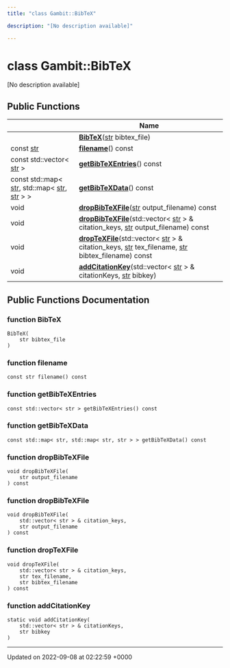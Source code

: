 ```yaml
---
title: "class Gambit::BibTeX"

description: "[No description available]"

---
```


# class Gambit::BibTeX



[No description available]

## Public Functions

|                | Name           |
| -------------- | -------------- |
| | **[BibTeX](/documentation/code/classes/classgambit_1_1bibtex/#function-bibtex)**([str](/documentation/code/namespaces/namespacegambit/#typedef-str) bibtex_file) |
| const [str](/documentation/code/namespaces/namespacegambit/#typedef-str) | **[filename](/documentation/code/classes/classgambit_1_1bibtex/#function-filename)**() const |
| const std::vector< [str](/documentation/code/namespaces/namespacegambit/#typedef-str) > | **[getBibTeXEntries](/documentation/code/classes/classgambit_1_1bibtex/#function-getbibtexentries)**() const |
| const std::map< [str](/documentation/code/namespaces/namespacegambit/#typedef-str), std::map< [str](/documentation/code/namespaces/namespacegambit/#typedef-str), [str](/documentation/code/namespaces/namespacegambit/#typedef-str) > > | **[getBibTeXData](/documentation/code/classes/classgambit_1_1bibtex/#function-getbibtexdata)**() const |
| void | **[dropBibTeXFile](/documentation/code/classes/classgambit_1_1bibtex/#function-dropbibtexfile)**([str](/documentation/code/namespaces/namespacegambit/#typedef-str) output_filename) const |
| void | **[dropBibTeXFile](/documentation/code/classes/classgambit_1_1bibtex/#function-dropbibtexfile)**(std::vector< [str](/documentation/code/namespaces/namespacegambit/#typedef-str) > & citation_keys, [str](/documentation/code/namespaces/namespacegambit/#typedef-str) output_filename) const |
| void | **[dropTeXFile](/documentation/code/classes/classgambit_1_1bibtex/#function-droptexfile)**(std::vector< [str](/documentation/code/namespaces/namespacegambit/#typedef-str) > & citation_keys, [str](/documentation/code/namespaces/namespacegambit/#typedef-str) tex_filename, [str](/documentation/code/namespaces/namespacegambit/#typedef-str) bibtex_filename) const |
| void | **[addCitationKey](/documentation/code/classes/classgambit_1_1bibtex/#function-addcitationkey)**(std::vector< [str](/documentation/code/namespaces/namespacegambit/#typedef-str) > & citationKeys, [str](/documentation/code/namespaces/namespacegambit/#typedef-str) bibkey) |

## Public Functions Documentation

### function BibTeX

```
BibTeX(
    str bibtex_file
)
```


### function filename

```
const str filename() const
```


### function getBibTeXEntries

```
const std::vector< str > getBibTeXEntries() const
```


### function getBibTeXData

```
const std::map< str, std::map< str, str > > getBibTeXData() const
```


### function dropBibTeXFile

```
void dropBibTeXFile(
    str output_filename
) const
```


### function dropBibTeXFile

```
void dropBibTeXFile(
    std::vector< str > & citation_keys,
    str output_filename
) const
```


### function dropTeXFile

```
void dropTeXFile(
    std::vector< str > & citation_keys,
    str tex_filename,
    str bibtex_filename
) const
```


### function addCitationKey

```
static void addCitationKey(
    std::vector< str > & citationKeys,
    str bibkey
)
```


-------------------------------

Updated on 2022-09-08 at 02:22:59 +0000